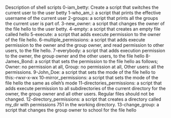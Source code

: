 Description of shell scripts 0-iam_betty: Create a script that switches the current user to the user betty 1-who_am_i: a script that prints the effective username of the current user 2-groups: a script that prints all the groups the current user is part of. 3-new_owner: a script that changes the owner of the file hello to the user betty. 4-empty: a script that creates an empty file called hello 5-execute: a script that adds execute permission to the owner of the file hello. 6-multiple_permissions: a script that adds execute permission to the owner and the group owner, and read permission to other users, to the file hello. 7-everybody: a script that adds execution permission to the owner, the group owner and the other users, to the file hello 8-James_Bond: a script that sets the permission to the file hello as follows; Owner: no permission at all, Group: no permission at all, Other users: all the permissions. 9-John_Doe: a script that sets the mode of the file hello to this:-rwxr-x-wx 10-mirror_permissions: a script that sets the mode of the file hello the same as olleh’s mode 11-directories_permissions: a script that adds execute permission to all subdirectories of the current directory for the owner, the group owner and all other users. Regular files should not be changed. 12-directory_permissions: a script that creates a directory called my_dir with permissions 751 in the working directory. 13-change_group: a script that changes the group owner to school for the file hello